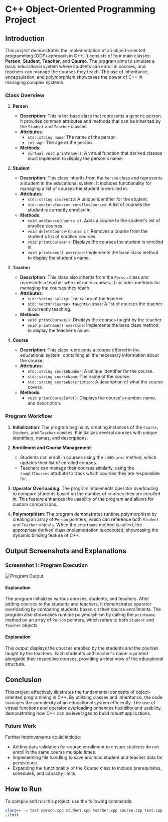 # C++ Object-Oriented Programming Project

## Introduction

This project demonstrates the implementation of an object-oriented programming (OOP) approach in C++. It consists of four main classes: **Person**, **Student**, **Teacher**, and **Course**. The program aims to simulate a basic educational system where students can enroll in courses, and teachers can manage the courses they teach. The use of inheritance, encapsulation, and polymorphism showcases the power of C++ in managing complex systems.

### Class Overview

1. **Person**
   - **Description**: This is the base class that represents a generic person. It provides common attributes and methods that can be inherited by the `Student` and `Teacher` classes.
   - **Attributes**:
     - `std::string name`: The name of the person.
     - `int age`: The age of the person.
   - **Methods**:
     - `virtual void printname()`: A virtual function that derived classes must implement to display the person's name.

2. **Student**
   - **Description**: This class inherits from the `Person` class and represents a student in the educational system. It includes functionality for managing a list of courses the student is enrolled in.
   - **Attributes**:
     - `std::string studentID`: A unique identifier for the student.
     - `std::vector<Course> enrolledCourses`: A list of courses the student is currently enrolled in.
   - **Methods**:
     - `void addCourse(Course c)`: Adds a course to the student's list of enrolled courses.
     - `void deleteCourse(Course c)`: Removes a course from the student's list of enrolled courses.
     - `void printCourses()`: Displays the courses the student is enrolled in.
     - `void printname() override`: Implements the base class method to display the student's name.

3. **Teacher**
   - **Description**: This class also inherits from the `Person` class and represents a teacher who instructs courses. It includes methods for managing the courses they teach.
   - **Attributes**:
     - `std::string salary`: The salary of the teacher.
     - `std::vector<Course> taughtCourses`: A list of courses the teacher is currently teaching.
   - **Methods**:
     - `void printCourses()`: Displays the courses taught by the teacher.
     - `void printname() override`: Implements the base class method to display the teacher's name.

4. **Course**
   - **Description**: This class represents a course offered in the educational system, containing all the necessary information about the course.
   - **Attributes**:
     - `std::string courseNumber`: A unique identifier for the course.
     - `std::string courseName`: The name of the course.
     - `std::string courseDescription`: A description of what the course covers.
   - **Methods**:
     - `void printCourseInfo()`: Displays the course's number, name, and description.

### Program Workflow

1. **Initialization**: The program begins by creating instances of the `Course`, `Student`, and `Teacher` classes. It initializes several courses with unique identifiers, names, and descriptions.

2. **Enrollment and Course Management**:
   - Students can enroll in courses using the `addCourse` method, which updates their list of enrolled courses.
   - Teachers can manage their courses similarly, using the `taughtCourses` attribute to track which courses they are responsible for.

3. **Operator Overloading**: The program implements operator overloading to compare students based on the number of courses they are enrolled in. This feature enhances the usability of the program and allows for custom comparisons.

4. **Polymorphism**: The program demonstrates runtime polymorphism by creating an array of `Person` pointers, which can reference both `Student` and `Teacher` objects. When the `printname` method is called, the appropriate derived class implementation is executed, showcasing the dynamic binding feature of C++.

## Output Screenshots and Explanations

### Screenshot 1: Program Execution

![Program Output](screenshots/output.png) 

#### Explanation

The program initializes various courses, students, and teachers. After adding courses to the students and teachers, it demonstrates operator overloading by comparing students based on their course enrollments. The program also showcases runtime polymorphism by calling the `printname` method on an array of `Person` pointers, which refers to both `Student` and `Teacher` objects.


#### Explanation

This output displays the courses enrolled by the students and the courses taught by the teachers. Each student's and teacher's name is printed alongside their respective courses, providing a clear view of the educational structure.

## Conclusion

This project effectively illustrates the fundamental concepts of object-oriented programming in C++. By utilizing classes and inheritance, the code manages the complexity of an educational system efficiently. The use of virtual functions and operator overloading enhances flexibility and usability, demonstrating how C++ can be leveraged to build robust applications.

### Future Work

Further improvements could include:
- Adding data validation for course enrollment to ensure students do not enroll in the same course multiple times.
- Implementing file handling to save and load student and teacher data for persistence.
- Expanding the functionality of the Course class to include prerequisites, schedules, and capacity limits.

## How to Run

To compile and run this project, use the following commands:

```bash
clang++ -o test person.cpp student.cpp teacher.cpp course.cpp test.cpp
./test
